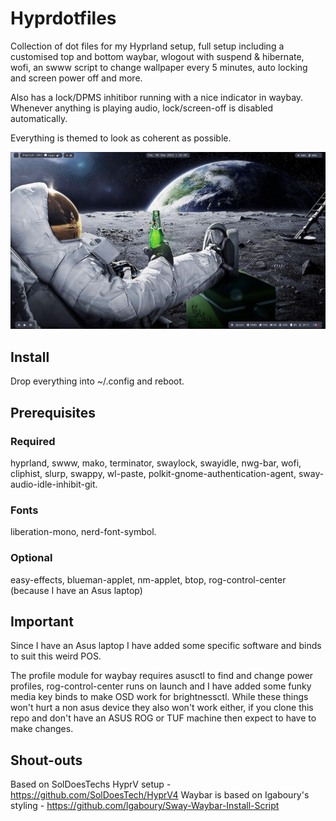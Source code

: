 # Hyprdotfiles
Collection of dot files for my Hyprland setup, full setup including a customised top and bottom waybar, 
wlogout with suspend & hibernate, wofi, an swww script to change wallpaper every 5 minutes, 
auto locking and screen power off and more. 

Also has a lock/DPMS inhitibor running with a nice indicator in waybay. Whenever anything
is playing audio, lock/screen-off is disabled automatically.

Everything is themed to look as coherent as possible.

![Alt text](screenshot.png?raw=true "Screenshot")

## Install
Drop everything into ~/.config and reboot.

## Prerequisites
### Required
hyprland, swww, mako, terminator, swaylock, swayidle, nwg-bar, wofi, cliphist, slurp, swappy,
wl-paste, polkit-gnome-authentication-agent, sway-audio-idle-inhibit-git.
### Fonts
liberation-mono, nerd-font-symbol.
### Optional
easy-effects, blueman-applet, nm-applet, btop, rog-control-center (because I have an Asus laptop)

## Important
Since I have an Asus laptop I have added some specific software and binds to suit this weird POS.

The profile module for waybay requires asusctl to find and change power profiles, 
rog-control-center runs on launch and I have added some funky media key binds to make OSD work
for brightnessctl. While these things won't hurt a non asus device they also won't work either,
if you clone this repo and don't have an ASUS ROG or TUF machine then expect to have to make changes.

## Shout-outs
Based on SolDoesTechs HyprV setup - https://github.com/SolDoesTech/HyprV4
Waybar is based on Igaboury's styling - https://github.com/lgaboury/Sway-Waybar-Install-Script
